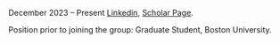 December 2023 – Present <a href="https://www.linkedin.com/in/kasidet-trerayapiwat-73b3917a/">Linkedin</a>, <a href="https://scholar.google.com/citations?user=HN5AfUgAAAAJ&amp;hl=en">Scholar Page</a>.

Position prior to joining the group: Graduate Student, Boston University.